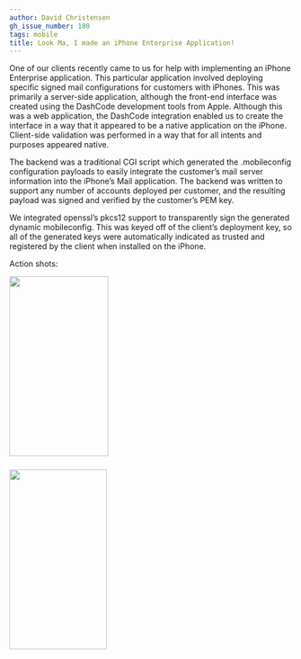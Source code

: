 ```yaml
---
author: David Christensen
gh_issue_number: 180
tags: mobile
title: Look Ma, I made an iPhone Enterprise Application!
---
```




One of our clients recently came to us for help with implementing an iPhone Enterprise application. This particular application involved deploying specific signed mail configurations for customers with iPhones. This was primarily a server-side application, although the front-end interface was created using the DashCode development tools from Apple. Although this was a web application, the DashCode integration enabled us to create the interface in a way that it appeared to be a native application on the iPhone. Client-side validation was performed in a way that for all intents and purposes appeared native.

The backend was a traditional CGI script which generated the .mobileconfig configuration payloads to easily integrate the customer’s mail server information into the iPhone’s Mail application. The backend was written to support any number of accounts deployed per customer, and the resulting payload was signed and verified by the customer’s PEM key.

We integrated openssl’s pkcs12 support to transparently sign the generated dynamic mobileconfig. This was keyed off of the client’s deployment key, so all of the generated keys were automatically indicated as trusted and registered by the client when installed on the iPhone.

Action shots:

<a href="https://4.bp.blogspot.com/_eLhk5Eevkf8/Snckmvx40MI/AAAAAAAAAAw/QD6fsoAIHSA/s1600-h/Picture+3.png" onblur="try {parent.deselectBloggerImageGracefully();} catch(e) {}"><img alt="" border="0" id="BLOGGER_PHOTO_ID_5365797729114575042" src="/blog/2009/08/03/iphone-enterprise-application/image-0.png" style="margin:0 10px 10px 0;cursor:pointer; cursor:hand;width: 176px; height: 320px;"/></a>

<a href="https://2.bp.blogspot.com/_eLhk5Eevkf8/Snck1wTNpWI/AAAAAAAAAA4/7AfXR4efyuQ/s1600-h/Picture+4.png" onblur="try {parent.deselectBloggerImageGracefully();} catch(e) {}"><img alt="" border="0" id="BLOGGER_PHOTO_ID_5365797986952389986" src="/blog/2009/08/03/iphone-enterprise-application/image-0.png" style="margin:0 10px 10px 0;cursor:pointer; cursor:hand;width: 173px; height: 320px;"/></a>


